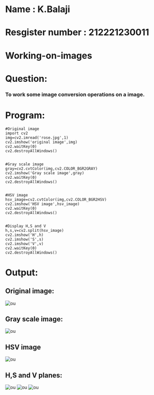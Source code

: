 # Name : K.Balaji
# Resgister number : 212221230011
# Working-on-images
# Question:
### To work some image conversion operations on a image.
# Program:
```
#Original image
import cv2
img=cv2.imread('rose.jpg',1)
cv2.imshow('original image',img)
cv2.waitKey(0)
cv2.destroyAllWindows()


#Gray scale image
gray=cv2.cvtColor(img,cv2.COLOR_BGR2GRAY)
cv2.imshow('Gray scale image',gray)
cv2.waitKey(0)
cv2.destroyAllWindows()


#HSV image
hsv_image=cv2.cvtColor(img,cv2.COLOR_BGR2HSV)
cv2.imshow('HSV image',hsv_image)
cv2.waitKey(0)
cv2.destroyAllWindows()


#Display H,S and V
h,s,v=cv2.split(hsv_image)
cv2.imshow('H',h)
cv2.imshow('S',s)
cv2.imshow('V',v)
cv2.waitKey(0)
cv2.destroyAllWindows()
```
# Output:
## Original image:
![ou](./1.png)
## Gray scale image:
![ou](./2.png)
## HSV image
![ou](./3.png)
## H,S and V planes:
![ou](./4.png)
![ou](./5.png)
![ou](./6.png)